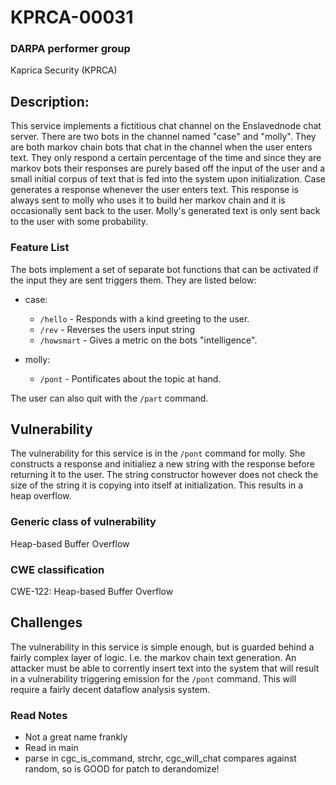 # KPRCA-00031

### DARPA performer group
Kaprica Security (KPRCA)

## Description:

This service implements a fictitious chat channel on the Enslavednode chat
server. There are two bots in the channel named "case" and "molly". They are
both markov chain bots that chat in the channel when the user enters text.
They only respond a certain percentage of the time and since they are markov
bots their responses are purely based off the input of the user and a small
initial corpus of text that is fed into the system upon initialization. Case
generates a response whenever the user enters text. This response is always
sent to molly who uses it to build her markov chain and it is occasionally sent
back to the user. Molly's generated text is only sent back to the user with
some probability.

### Feature List

The bots implement a set of separate bot functions that can be activated if the
input they are sent triggers them. They are listed below:

  * case:
    * `/hello` - Responds with a kind greeting to the user.
    * `/rev` - Reverses the users input string
    * `/howsmart` - Gives a metric on the bots "intelligence".

  * molly:
    * `/pont` - Pontificates about the topic at hand.

The user can also quit with the `/part` command.

## Vulnerability

The vulnerability for this service is in the `/pont` command for molly. She constructs
a response and initialiez a new string with the response before returning it to
the user. The string constructor however does not check the size of the string
it is copying into itself at initialization. This results in a heap overflow.

### Generic class of vulnerability
Heap-based Buffer Overflow

### CWE classification
CWE-122: Heap-based Buffer Overflow

## Challenges

The vulnerability in this service is simple enough, but is guarded behind
a fairly complex layer of logic. I.e. the markov chain text generation. An
attacker must be able to corrently insert text into the system that will result
in a vulnerability triggering emission for the `/pont` command. This will
require a fairly decent dataflow analysis system.


### Read Notes

* Not a great name frankly
* Read in main
* parse in cgc_is_command, strchr, cgc_will_chat compares against random, so is
  GOOD for patch to derandomize!
